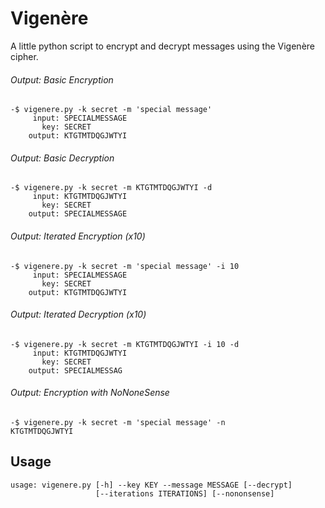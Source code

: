 # Vigenère
A little python script to encrypt and decrypt messages using the Vigenère cipher.

###### Output: Basic Encryption
```
-$ vigenere.py -k secret -m 'special message'
     input: SPECIALMESSAGE
       key: SECRET
    output: KTGTMTDQGJWTYI
```

###### Output: Basic Decryption
```
-$ vigenere.py -k secret -m KTGTMTDQGJWTYI -d
     input: KTGTMTDQGJWTYI
       key: SECRET
    output: SPECIALMESSAGE
```

###### Output: Iterated Encryption (x10)
```
-$ vigenere.py -k secret -m 'special message' -i 10
     input: SPECIALMESSAGE
       key: SECRET
    output: KTGTMTDQGJWTYI
```

###### Output: Iterated Decryption (x10)
```
-$ vigenere.py -k secret -m KTGTMTDQGJWTYI -i 10 -d
     input: KTGTMTDQGJWTYI
       key: SECRET
    output: SPECIALMESSAG
```

###### Output: Encryption with NoNoneSense
```
-$ vigenere.py -k secret -m 'special message' -n
KTGTMTDQGJWTYI
```

## Usage
```
usage: vigenere.py [-h] --key KEY --message MESSAGE [--decrypt]
                   [--iterations ITERATIONS] [--nononsense]
```

